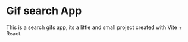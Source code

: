 # Gif search App

This is a search gifs app, its a little and small project created with Vite + React.